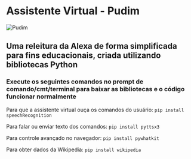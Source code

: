 # Assistente Virtual - Pudim
![Pudim](https://github.com/Rodrigo-L-Oliveira/AssistenteVirtual/assets/99633470/fcd24cf6-0c1d-438a-b4ec-22b655d16bd5)


## Uma releitura da Alexa de forma simplificada para fins educacionais, criada utilizando bibliotecas Python

### Execute os seguintes comandos no prompt de comando/cmt/terminal para baixar as bibliotecas e o código funcionar normalmente

Para que a assistente virtual ouça os comandos do usuário:
`pip install speechRecognition`

Para falar ou enviar texto dos comandos:
`pip install pyttsx3`

Para controle avançado no navegador:
`pip install pywhatkit`

Para obter dados da Wikipedia:
`pip install wikipedia`
